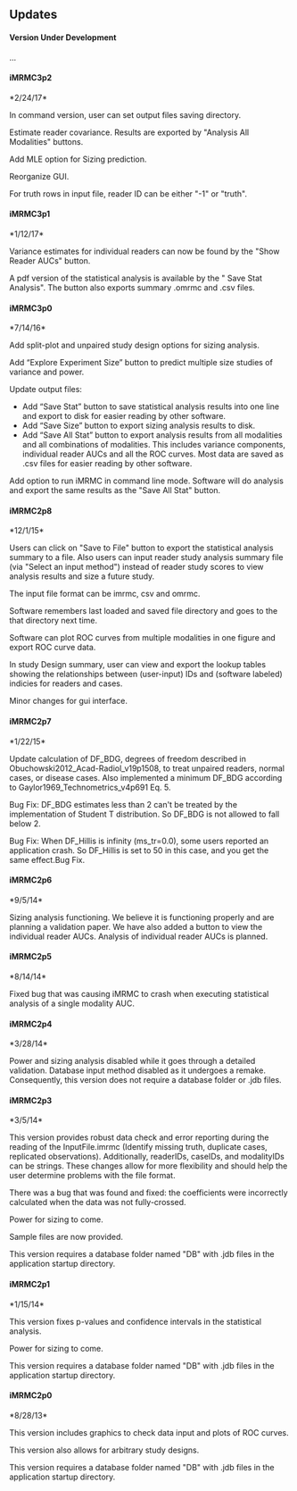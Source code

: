 <h2>Updates</h2>

<h4>Version Under Development</h4>
...

<h4>iMRMC3p2</h4>
*2/24/17*

In command version, user can set output files saving directory.

Estimate reader covariance. Results are exported by "Analysis All Modalities" buttons.

Add MLE option for Sizing prediction.

Reorganize GUI.

For truth rows in input file, reader ID can be either "-1" or "truth".


<h4>iMRMC3p1</h4>
*1/12/17*

Variance estimates for individual readers can now be found by the "Show Reader AUCs" button.

A pdf version of the statistical analysis is available by the " Save Stat Analysis". The button also exports summary .omrmc and .csv files.


<h4>iMRMC3p0</h4>
*7/14/16*

Add split-plot and unpaired study design options for sizing analysis.

Add “Explore Experiment Size” button to predict multiple size studies of variance and power.

Update output files:
  * Add “Save Stat” button to save statistical analysis results into one line and export to disk for easier reading by other software.
  * Add “Save Size” button to export sizing analysis results to disk.
  * Add “Save All Stat” button to export analysis results from all modalities and all combinations of modalities. This includes variance components, individual reader AUCs and all the ROC curves. Most data are saved as .csv files for easier reading by other software.

Add option to run iMRMC in command line mode. Software will do analysis and export the same results as the "Save All Stat" button.


<h4>iMRMC2p8</h4>
*12/1/15*

Users can click on "Save to File" button to export the statistical analysis summary to a file. Also users can input reader study analysis summary file (via "Select an input method") instead of reader study scores to view analysis results and size a future study.

The input file format can be imrmc, csv and omrmc.

Software remembers last loaded and saved file directory and goes to the that directory next time.

Software can plot ROC curves from multiple modalities in one figure and export ROC curve data.

In study Design summary, user can view and export the lookup tables showing the relationships between (user-input) IDs and (software labeled) indicies for readers and cases.

Minor changes for gui interface.


<h4>iMRMC2p7</h4>
*1/22/15*

Update calculation of DF_BDG, degrees of freedom described in Obuchowski2012_Acad-Radiol_v19p1508, to treat unpaired readers, normal cases, or disease cases. Also implemented a minimum DF_BDG according to Gaylor1969_Technometrics_v4p691 Eq. 5. 

Bug Fix: DF_BDG estimates less than 2 can't be treated by the implementation of Student T distribution. So DF_BDG is not allowed to fall below 2. 

Bug Fix: When DF_Hillis is infinity (ms_tr=0.0), some users reported an application crash. So DF_Hillis is set to 50 in this case, and you get the same effect.Bug Fix.


<h4>iMRMC2p6</h4>
*9/5/14*

Sizing analysis functioning. We believe it is functioning properly and are planning a validation paper. We have also added a button to view the individual reader AUCs. Analysis of individual reader AUCs is planned. 


<h4>iMRMC2p5</h4>
*8/14/14*

Fixed bug that was causing iMRMC to crash when executing statistical analysis of a single modality AUC.


<h4>iMRMC2p4</h4>
*3/28/14*

Power and sizing analysis disabled while it goes through a detailed validation. 
Database input method disabled as it undergoes a remake. Consequently, this version does not require a database folder or .jdb files.


<h4>iMRMC2p3</h4>
*3/5/14*

This version provides robust data check and error reporting during the reading of the InputFile.imrmc (Identify missing truth, duplicate cases, replicated observations). Additionally, readerIDs, caseIDs, and modalityIDs can be strings. These changes allow for more flexibility and should help the user determine problems with the file format. 

There was a bug that was found and fixed: the coefficients were incorrectly calculated when the data was not fully-crossed. 

Power for sizing to come. 

Sample files are now provided. 

This version requires a database folder named "DB" with .jdb files in the application startup directory.


<h4>iMRMC2p1</h4>
*1/15/14*

This version fixes p-values and confidence intervals in the statistical analysis. 

Power for sizing to come. 

This version requires a database folder named "DB" with .jdb files in the application startup directory.


<h4>iMRMC2p0</h4>
*8/28/13*

This version includes graphics to check data input and plots of ROC curves. 

This version also allows for arbitrary study designs. 

This version requires a database folder named "DB" with .jdb files in the application startup directory.




